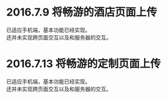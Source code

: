 # 2016.7.9 将畅游的酒店页面上传
已适应手机端，基本功能已经实现。  
还并未实现跨页面交互以及和服务器的交互。

# 2016.7.13 将畅游的定制页面上传
已适应手机端，基本功能已经实现。  
还并未实现跨页面交互以及和服务器的交互。